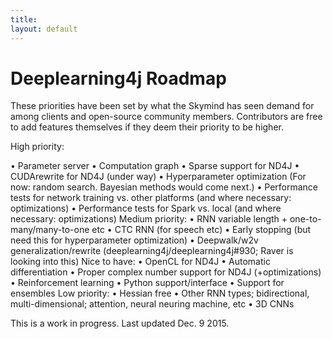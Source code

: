 ```yaml
---
title: 
layout: default
---
```


# Deeplearning4j Roadmap

These priorities have been set by what the Skymind has seen demand for among clients and open-source community members. Contributors are free to add features themselves if they deem their priority to be higher. 

High priority:

•	Parameter server
•	Computation graph
•	Sparse support for ND4J
•	CUDArewrite for ND4J (under way)
•	Hyperparameter optimization (For now: random search. Bayesian methods would come next.)
•	Performance tests for network training vs. other platforms (and where necessary: optimizations)
•	Performance tests for Spark vs. local (and where necessary: optimizations)
Medium priority:
•	RNN variable length + one-to-many/many-to-one etc
•	CTC RNN (for speech etc)
•	Early stopping (but need this for hyperparameter optimization)
•	Deepwalk/w2v generalization/rewrite (deeplearning4j/deeplearning4j#930; Raver is looking into this)
Nice to have:
•	OpenCL for ND4J
•	Automatic differentiation
•	Proper complex number support for ND4J (+optimizations)
•	Reinforcement learning
•	Python support/interface
•	Support for ensembles
Low priority:
•	Hessian free
•	Other RNN types; bidirectional, multi-dimensional; attention, neural neuring machine, etc
•	3D CNNs

This is a work in progress. Last updated Dec. 9 2015.
